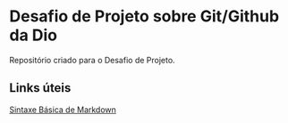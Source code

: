 # Desafio de Projeto sobre Git/Github da Dio
Repositório criado para o Desafio de Projeto.

## Links úteis
[Sintaxe Básica de Markdown](https://www.markdownguide.org/basic-syntax/)
